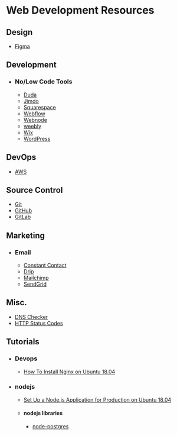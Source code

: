# Web Development Resources

## Design
- [Figma](https://www.figma.com "Figma")


## Development
- ### No/Low Code Tools
  - [Duda](https://www.duda.co/ "Duda")
  - [Jimdo](https://www.jimdo.com/ "Jimdo")
  - [Squarespace](https://www.squarespace.com/ "Squarespace")
  - [Webflow](https://webflow.com/ "Webflow")
  - [Webnode](https://us.webnode.com/ "Webnode")
  - [weebly](https://www.weebly.com/ "weebly")
  - [Wix](https://www.wix.com/ "Wix")
  - [WordPress](https://www.wordpress.org "WordPress")

## DevOps
- [AWS](https://aws.amazon.com "AWS")

## Source Control
- [Git](https://git-scm.com/ "Git")
- [GitHub](https://github.com/ "GitHub")
- [GitLab](https://gitlab.com/ "GitLab")

## Marketing
- ### Email
  - [Constant Contact](https://constantcontact.com "Constant Contact")
  - [Drip](https://drip.com "Drip")
  - [Mailchimp](https://mailchimp.com "Mailchimp")
  - [SendGrid](https://sendgrid.com "SendGrid")

## Misc.
- [DNS Checker](https://dnschecker.org/ "DNSChecker.org")
- [HTTP Status Codes](https://httpstatuses.com/ "HttpStatues.com")

## Tutorials
- ### Devops
  - [How To Install Nginx on Ubuntu 18.04](https://www.digitalocean.com/community/tutorials/how-to-install-nginx-on-ubuntu-18-04 "Digital ocean")
- ### nodejs
   - [Set Up a Node.js Application for Production on Ubuntu 18.04](https://www.digitalocean.com/community/tutorials/how-to-set-up-a-node-js-application-for-production-on-ubuntu-18-04)
   - #### nodejs libraries
      - [node-postgres](https://node-postgres.com/)